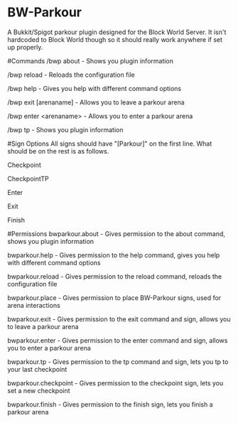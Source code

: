 # BW-Parkour
A Bukkit/Spigot parkour plugin designed for the Block World Server. It isn't hardcoded to Block World though so it should really work anywhere if set up properly.

#Commands
/bwp about - Shows you plugin information

/bwp reload - Reloads the configuration file

/bwp help - Gives you help with different command options

/bwp exit [arenaname] - Allows you to leave a parkour arena

/bwp enter \<arenaname> - Allows you to enter a parkour arena

/bwp tp - Shows you plugin information

#Sign Options
All signs should have "[Parkour]" on the first line. What should be on the rest is as follows.

Checkpoint <arenaname> <checkpointname>

CheckpointTP <arenaname>

Enter <arenaname>

Exit <arenaname>

Finish <arenaname>

#Permissions
bwparkour.about - Gives permission to the about command, shows you plugin information

bwparkour.help - Gives permission to the help command, gives you help with different command options

bwparkour.reload - Gives permission to the reload command, reloads the configuration file

bwparkour.place - Gives permission to place BW-Parkour signs, used for arena interactions

bwparkour.exit - Gives permission to the exit command and sign, allows you to leave a parkour arena

bwparkour.enter - Gives permission to the enter command and sign, allows you to enter a parkour arena

bwparkour.tp - Gives permission to the tp command and sign, lets you tp to your last checkpoint

bwparkour.checkpoint - Gives permission to the checkpoint sign, lets you set a new checkpoint

bwparkour.finish - Gives permission to the finish sign, lets you finish a parkour arena

